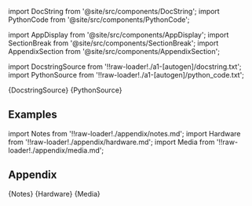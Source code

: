 
[//]: # (Custom component imports)

import DocString from '@site/src/components/DocString';
import PythonCode from '@site/src/components/PythonCode';

import AppDisplay from '@site/src/components/AppDisplay';
import SectionBreak from '@site/src/components/SectionBreak';
import AppendixSection from '@site/src/components/AppendixSection';

[//]: # (TODO: Machine-generate this section)

import DocstringSource from '!!raw-loader!./a1-[autogen]/docstring.txt';
import PythonSource from '!!raw-loader!./a1-[autogen]/python_code.txt';


<DocString>{DocstringSource}</DocString>
<PythonCode GLink='LOGIC_GATES/LOOPS/GOTO/GOTO.py'>{PythonSource}</PythonCode>


<SectionBreak />

    

[//]: # (Examples)

## Examples

<AppDisplay 
  GLink='LOGIC_GATES/LOOPS/GOTO'
  nodeLabel='GOTO'>
</AppDisplay>

<SectionBreak />

    

[//]: # (Appendix)

import Notes from '!!raw-loader!./appendix/notes.md';
import Hardware from '!!raw-loader!./appendix/hardware.md';
import Media from '!!raw-loader!./appendix/media.md';

## Appendix

<AppendixSection index={0} folderPath='nodes/LOGIC_GATES/LOOPS/GOTO/appendix/'>{Notes}</AppendixSection>
<AppendixSection index={1} folderPath='nodes/LOGIC_GATES/LOOPS/GOTO/appendix/'>{Hardware}</AppendixSection>
<AppendixSection index={2} folderPath='nodes/LOGIC_GATES/LOOPS/GOTO/appendix/'>{Media}</AppendixSection>


